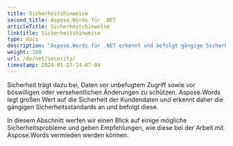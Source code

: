```yaml
---
title: Sicherheitshinweise
second_title: Aspose.Words für .NET
articleTitle: Sicherheitshinweise
linktitle: Sicherheitshinweise
type: docs
description: "Aspose.Words für .NET erkennt und befolgt gängige Sicherheitsstandards, um ein hohes Maß an Datensicherheit zu gewährleisten. Sehen Sie sich mögliche Sicherheitsprobleme und Empfehlungen an, wie Sie diese mithilfe von C# vermeiden können."
weight: 100
url: /de/net/security/
timestamp: 2024-01-27-14-07-04
---
```


Sicherheit trägt dazu bei, Daten vor unbefugtem Zugriff sowie vor böswilligen oder versehentlichen Änderungen zu schützen. Aspose.Words legt großen Wert auf die Sicherheit der Kundendaten und erkennt daher die gängigen Sicherheitsstandards an und befolgt diese.

In diesem Abschnitt werfen wir einen Blick auf einige mögliche Sicherheitsprobleme und geben Empfehlungen, wie diese bei der Arbeit mit Aspose.Words vermieden werden können.
